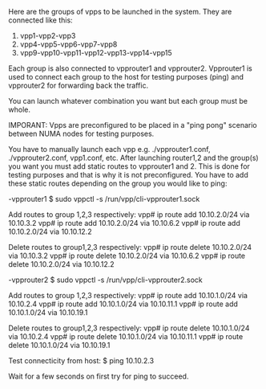 Here are the groups of vpps to be launched in the system. They are connected 
like this:

1. vpp1-vpp2-vpp3
2. vpp4-vpp5-vpp6-vpp7-vpp8
3. vpp9-vpp10-vpp11-vpp12-vpp13-vpp14-vpp15

Each group is also connected to vpprouter1 and vpprouter2. Vpprouter1 is used
to connect each group to the host for testing purposes (ping) and vpprouter2 
for forwarding back the traffic.

You can launch whatever combination you want but each group must be whole. 

IMPORANT: Vpps are preconfigured to be placed in a "ping pong" scenario between
NUMA nodes for testing purposes.

You have to manually launch each vpp e.g. ./vpprouter1.conf, ./vpprouter2.conf,
vpp1.conf, etc. After launching router1,2 and the group(s) you want you must 
add static routes to vpprouter1 and 2. This is done for testing purposes and 
that is why it is not preconfigured. You have to add these static routes 
depending on the group you would like to ping:

-vpprouter1
$ sudo vppctl -s /run/vpp/cli-vpprouter1.sock 

 Add routes to group 1,2,3 respectively:
	vpp# ip route add 10.10.2.0/24 via 10.10.3.2
	vpp# ip route add 10.10.2.0/24 via 10.10.6.2
	vpp# ip route add 10.10.2.0/24 via 10.10.12.2

 Delete routes to group1,2,3 respectively:
	vpp# ip route delete 10.10.2.0/24 via 10.10.3.2
	vpp# ip route delete 10.10.2.0/24 via 10.10.6.2
	vpp# ip route delete 10.10.2.0/24 via 10.10.12.2

-vpprouter2
$ sudo vppctl -s /run/vpp/cli-vpprouter2.sock 

 Add routes to group 1,2,3 respectively:
	vpp# ip route add 10.10.1.0/24 via 10.10.2.4
	vpp# ip route add 10.10.1.0/24 via 10.10.11.1
	vpp# ip route add 10.10.1.0/24 via 10.10.19.1

 Delete routes to group1,2,3 respectively:
	vpp# ip route delete 10.10.1.0/24 via 10.10.2.4
	vpp# ip route delete 10.10.1.0/24 via 10.10.11.1
	vpp# ip route delete 10.10.1.0/24 via 10.10.19.1

Test connecticity from host:
$ ping 10.10.2.3

Wait for a few seconds on first try for ping to succeed.
